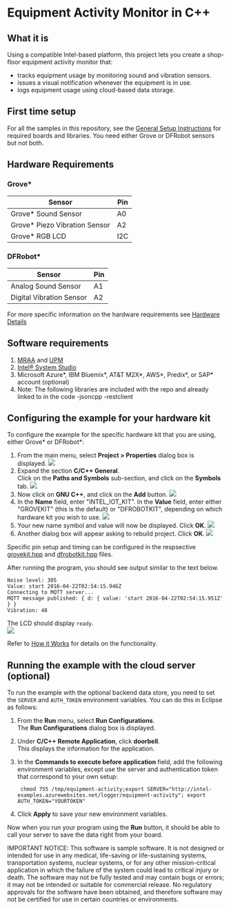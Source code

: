 # Equipment Activity Monitor in C++

## What it is

Using a compatible Intel-based platform, this project lets you create a shop-floor equipment activity monitor that:<br>
- tracks equipment usage by monitoring sound and vibration sensors.<br>
- issues a visual notification whenever the equipment is in use.<br>
- logs equipment usage using cloud-based data storage.

## First time setup
For all the samples in this repository, see the [General Setup Instructions](./../../README.md#setup) for required boards and libraries.  You need either Grove or DFRobot sensors but not both.

## Hardware Requirements

### Grove\*
Sensor | Pin
--- | ---
Grove\* Sound Sensor | A0
Grove\* Piezo Vibration Sensor | A2
Grove\* RGB LCD | I2C

### DFRobot\*
Sensor | Pin
--- | ---
Analog Sound Sensor | A1
Digital Vibration Sensor | A2

For more specific information on the hardware requirements see [Hardware Details](./../README.md#hardware-requirements)

## Software requirements

1. [MRAA](https://github.com/intel-iot-devkit/mraa) and [UPM](https://upm.mraa.io) 
2. [Intel® System Studio](https://software.intel.com/en-us/creating-iot-projects-with-intel-system-studio-2018-c) 
3. Microsoft Azure\*, IBM Bluemix\*, AT&T M2X\*, AWS\*, Predix\*, or SAP\* account (optional)
4. Note: The following libraries are included with the repo and already linked to in the code 
  -jsoncpp
  -restclient

## Configuring the example for your hardware kit

To configure the example for the specific hardware kit that you are using, either Grove\* or DFRobot\*:

1. From the main menu, select **Project > Properties** dialog box is displayed.
![](./../../images/cpp/click-project-properties.png)
2. Expand the section **C/C++ General**. <br>Click on the **Paths and Symbols** sub-section, and click on the **Symbols** tab.
![](./../../images/cpp/click-gen-path-symbols.png)
3. Now click on **GNU C++**, and click on the **Add** button.
![](./../../images/cpp/click-gnupp-add.png)
4. In the **Name** field, enter "INTEL_IOT_KIT". In the **Value** field, enter either "GROVEKIT" (this is the default) or "DFROBOTKIT", depending on which hardware kit you wish to use.
![](./../../images/cpp/add-name-and-var.png)
5. Your new name symbol and value will now be displayed. Click **OK**.
![](./../../images/cpp/name-var-ok.png)
6. Another dialog box will appear asking to rebuild project. Click **OK**.
![](./../../images/cpp/path-symbol-rebuild-ok.png)

Specific pin setup and timing can be configured in the respsective [grovekit.hpp](./src/grovekit.hpp) and [dfrobotkit.hpp](./src/dfrobotkit.hpp) files.

After running the program, you should see output similar to the text below.<br>
```
Noise level: 305
Value: start 2016-04-22T02:54:15.946Z 
Connecting to MQTT server... 
MQTT message published: { d: { value: 'start 2016-04-22T02:54:15.951Z' } }
Vibration: 48 
```
The LCD should display `ready`.<br>
![](./../../images/cpp/equipment-lcd.jpg)

Refer to [How it Works](./../README.md#how-it-works) for details on the functionality.

## Running the example with the cloud server (optional)

To run the example with the optional backend data store, you need to set the `SERVER` and `AUTH_TOKEN` environment variables. You can do this in Eclipse as follows:

1. From the **Run** menu, select **Run Configurations**.<br> The **Run Configurations** dialog box is displayed.
2. Under **C/C++ Remote Application**, click **doorbell**.<br> This displays the information for the application.
3. In the **Commands to execute before application** field, add the following environment variables, except use the server and authentication token that correspond to your own setup:<br>

        chmod 755 /tmp/equipment-activity;export SERVER="http://intel-examples.azurewebsites.net/logger/equipment-activity"; export AUTH_TOKEN="YOURTOKEN"

4. Click **Apply** to save your new environment variables.

Now when you run your program using the **Run** button, it should be able to call your server to save the data right from your board.

IMPORTANT NOTICE: This software is sample software. It is not designed or intended for use in any medical, life-saving or life-sustaining systems, transportation systems, nuclear systems, or for any other mission-critical application in which the failure of the system could lead to critical injury or death. The software may not be fully tested and may contain bugs or errors; it may not be intended or suitable for commercial release. No regulatory approvals for the software have been obtained, and therefore software may not be certified for use in certain countries or environments.
